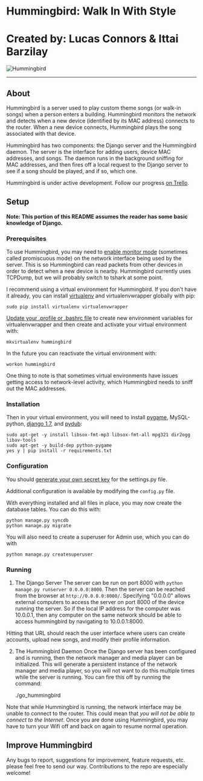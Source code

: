 # Hummingbird: Walk In With Style
# Created by: Lucas Connors & Ittai Barzilay

![Hummingbird](http://revolutiontech.ca/media/img/hummingbird-large.jpg)

***

## About

Hummingbird is a server used to play custom theme songs (or walk-in songs) when a person enters a building. Hummingbird monitors the network and detects when a new device (identified by its MAC address) connects to the router. When a new device connects, Hummingbird plays the song associated with that device.

Hummingbird has two components: the Django server and the Hummingbird daemon. The server is the interface for adding users, device MAC addresses, and songs. The daemon runs in the background sniffing for MAC addresses, and then fires off a local request to the Django server to see if a song should be played, and if so, which one.

Hummingbird is under active development. Follow our progress [on Trello](https://trello.com/b/DK5BO6ev/hummingbird).

## Setup

**Note: This portion of this README assumes the reader has some basic knowledge of Django.**

### Prerequisites

To use Hummingbird, you may need to [enable monitor mode](http://wiki.wireshark.org/CaptureSetup/WLAN#Turning_on_monitor_mode) (sometimes called promiscuous mode) on the network interface being used by the server. This is so Hummingbird can read packets from other devices in order to detect when a new device is nearby. Hummingbird currently uses TCPDump, but we will probably switch to tshark at some point. 

I recommend using a virtual environment for Hummingbird. If you don't have it already, you can install [virtualenv](http://virtualenv.readthedocs.org/en/latest/virtualenv.html) and virtualenvwrapper globally with pip:

    sudo pip install virtualenv virtualenvwrapper

[Update your .profile or .bashrc file](http://virtualenvwrapper.readthedocs.org/en/latest/install.html#shell-startup-file) to create new environment variables for virtualenvwrapper and then create and activate your virtual environment with:

    mkvirtualenv hummingbird

In the future you can reactivate the virtual environment with:

    workon hummingbird


One thing to note is that sometimes virtual environments have issues getting access to network-level activity, which Hummingbird needs to sniff out the MAC addresses.

### Installation

Then in your virtual environment, you will need to install [pygame](http://www.pygame.org/wiki/about), MySQL-python, [django 1.7](https://www.djangoproject.com/), and [pydub](http://pydub.com/):

    sudo apt-get -y install libsox-fmt-mp3 libsox-fmt-all mpg321 dir2ogg libav-tools
    sudo apt-get -y build-dep python-pygame
    yes y | pip install -r requirements.txt

### Configuration

You should [generate your own secret key](http://stackoverflow.com/a/16630719) for the settings.py file.

Additional configuration is available by modifying the `config.py` file.

With everything installed and all files in place, you may now create the database tables. You can do this with:

    python manage.py syncdb
    python manage.py migrate

You will also need to create a superuser for Admin use, which you can do with
    
    python manage.py createsuperuser

### Running

1) The Django Server
The server can be run on port 8000 with `python manage.py runserver 0.0.0.0:8000`. Then the server can be reached from the browser at `http://0.0.0.0:8000/`. Specifying "0.0.0.0" allows external computers to access the server on port 8000 of the device running the server. So if the local IP address for the computer was 10.0.0.1, then any computer on the same network should be able to access hummingbird by navigating to 10.0.0.1:8000.

Hitting that URL should reach the user interface where users can create accounts, upload new songs, and modify their profile information.

2) The Hummingbird Daemon
Once the Django server has been configured and is running, then the network manager and media player can be initialized. This will generate a persistent instance of the network manager and media player, so you will not want to do this multiple times while the server is running. You can fire this off by running the command:

	./go_hummingbird

Note that while Hummingbird is running, the network interface may be unable to connect to the router. This could mean that *you will not be able to connect to the Internet*. Once you are done using Hummingbird, you may have to turn your Wifi off and back on again to resume normal operation.

## Improve Hummingbird


Any bugs to report, suggestions for improvement, feature requests, etc. please feel free to send our way. Contributions to the repo are especially welcome!
